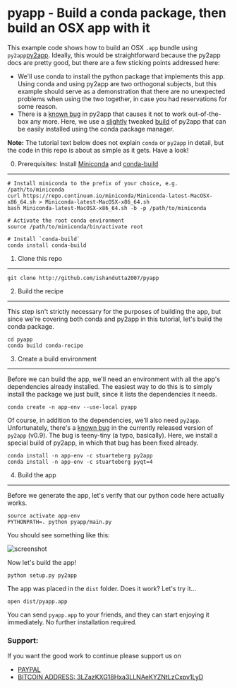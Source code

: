 pyapp - Build a conda package, then build an OSX app with it
=================================================================

This example code shows how to build an OSX `.app` bundle using `py2app`[py2app][].
Ideally, this would be straightforward because the py2app docs are pretty good,
but there are a few sticking points addressed here:

- We'll use conda to install the python package that implements this app.
  Using conda and using py2app are two orthogonal subjects,
  but this example should serve as a demonstration that there are no unexpected problems 
  when using the two together, in case you had reservations for some reason.
- There is a [known bug][] in py2app that causes it not to work out-of-the-box any more.
  Here, we use a [slightly][] tweaked [build][] of py2app that can be easily installed using the conda package manager.

[py2app]: https://pythonhosted.org/py2app
[known bug]: https://bitbucket.org/ronaldoussoren/macholib/issues/15/machographlocate-calls-dyld_find-with
[slightly]: https://github.com/ilastik/ilastik-build-conda/blob/master/osx-packages/macholib/MachOGraph.patch
[build]: https://anaconda.org/ilastik/macholib/files

**Note:** The tutorial text below does not explain `conda` or `py2app` in detail,
but the code in this repo is about as simple as it gets.  Have a look!

0. Prerequisites: Install [Miniconda] and [conda-build]
-------------------------------------------------------

[Miniconda]: http://conda.pydata.org/miniconda.html
[conda-build]: http://conda.pydata.org/docs/build_tutorials/pkgs2.html

```
# Install miniconda to the prefix of your choice, e.g. /path/to/miniconda
curl https://repo.continuum.io/miniconda/Miniconda-latest-MacOSX-x86_64.sh > Miniconda-latest-MacOSX-x86_64.sh
bash Miniconda-latest-MacOSX-x86_64.sh -b -p /path/to/miniconda

# Activate the root conda environment
source /path/to/miniconda/bin/activate root

# Install `conda-build`
conda install conda-build
```

1. Clone this repo
------------------

```
git clone http://github.com/ishandutta2007/pyapp
```

2. Build the recipe
-------------------

This step isn't strictly necessary for the purposes of building the app,
but since we're covering both conda and py2app in this tutorial, let's build the conda package.

```
cd pyapp
conda build conda-recipe 
```

3. Create a build environment
-----------------------------

Before we can build the app, we'll need an environment with all the app's dependencies already installed.
The easiest way to do this is to simply install the package we just built, since it lists the dependencies it needs.

```
conda create -n app-env --use-local pyapp
```

Of course, in addition to the dependencies, we'll also need `py2app`.
Unfortunately, there's a [known bug] in the currently released version of `py2app` (v0.9).
The bug is teeny-tiny (a typo, basically).
Here, we install a special build of py2app, in which that bug has been fixed already.

```
conda install -n app-env -c stuarteberg py2app
conda install -n app-env -c stuarteberg pyqt=4
```

4. Build the app
----------------

Before we generate the app, let's verify that our python code here actually works.

```
source activate app-env
PYTHONPATH=. python pyapp/main.py
```

You should see something like this:

![screenshot](https://raw.githubusercontent.com/ishandutta2007/pyapp/master/resources/screenshot.png)

Now let's build the app!

```
python setup.py py2app
```

The app was placed in the `dist` folder.  Does it work?  Let's try it...

```
open dist/pyapp.app
```

You can send `pyapp.app` to your friends, and they can start enjoying it immediately.
No further installation required.

### Support:

If you want the good work to continue please support us on

* [PAYPAL](https://www.paypal.me/ishandutta2007)
* [BITCOIN ADDRESS: 3LZazKXG18Hxa3LLNAeKYZNtLzCxpv1LyD](https://www.coinbase.com/join/5a8e4a045b02c403bc3a9c0c)
